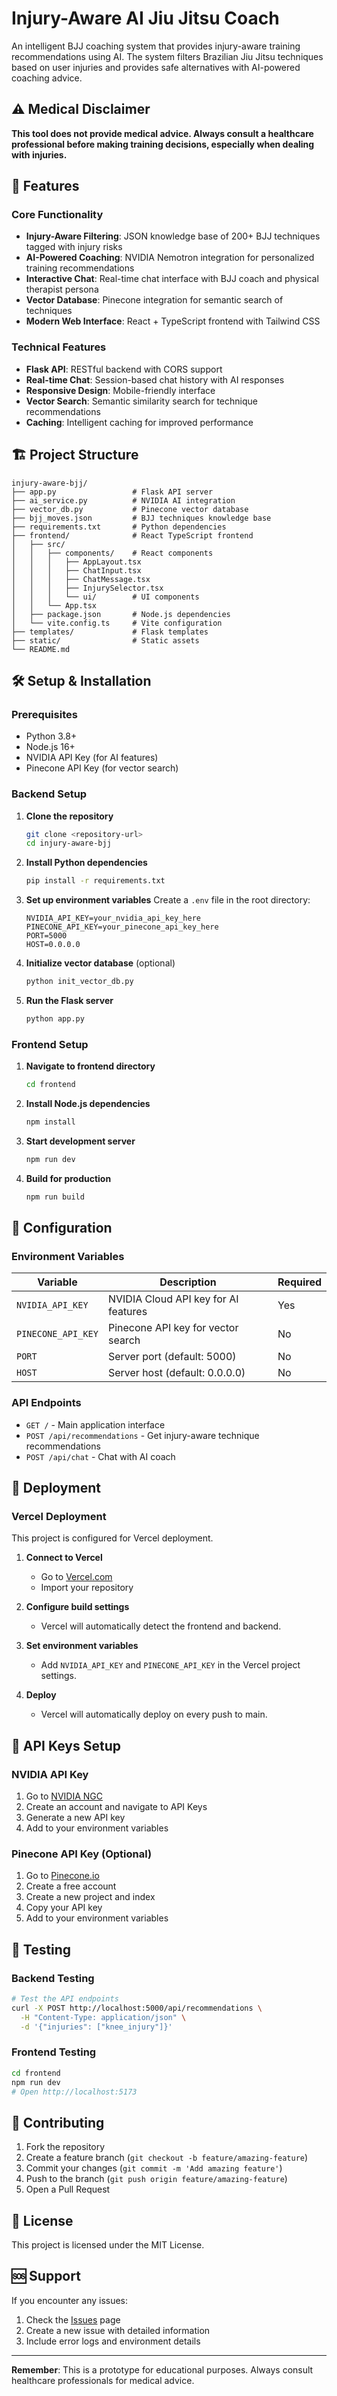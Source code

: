 # Injury-Aware AI Jiu Jitsu Coach

An intelligent BJJ coaching system that provides injury-aware training recommendations using AI. The system filters Brazilian Jiu Jitsu techniques based on user injuries and provides safe alternatives with AI-powered coaching advice.

## ⚠️ Medical Disclaimer

**This tool does not provide medical advice. Always consult a healthcare professional before making training decisions, especially when dealing with injuries.**

## 🚀 Features

### Core Functionality
- **Injury-Aware Filtering**: JSON knowledge base of 200+ BJJ techniques tagged with injury risks
- **AI-Powered Coaching**: NVIDIA Nemotron integration for personalized training recommendations
- **Interactive Chat**: Real-time chat interface with BJJ coach and physical therapist persona
- **Vector Database**: Pinecone integration for semantic search of techniques
- **Modern Web Interface**: React + TypeScript frontend with Tailwind CSS

### Technical Features
- **Flask API**: RESTful backend with CORS support
- **Real-time Chat**: Session-based chat history with AI responses
- **Responsive Design**: Mobile-friendly interface
- **Vector Search**: Semantic similarity search for technique recommendations
- **Caching**: Intelligent caching for improved performance

## 🏗️ Project Structure

```
injury-aware-bjj/
├── app.py                 # Flask API server
├── ai_service.py          # NVIDIA AI integration
├── vector_db.py           # Pinecone vector database
├── bjj_moves.json         # BJJ techniques knowledge base
├── requirements.txt       # Python dependencies
├── frontend/              # React TypeScript frontend
│   ├── src/
│   │   ├── components/    # React components
│   │   │   ├── AppLayout.tsx
│   │   │   ├── ChatInput.tsx
│   │   │   ├── ChatMessage.tsx
│   │   │   ├── InjurySelector.tsx
│   │   │   └── ui/        # UI components
│   │   └── App.tsx
│   ├── package.json       # Node.js dependencies
│   └── vite.config.ts     # Vite configuration
├── templates/             # Flask templates
├── static/                # Static assets
└── README.md
```

## 🛠️ Setup & Installation

### Prerequisites
- Python 3.8+
- Node.js 16+
- NVIDIA API Key (for AI features)
- Pinecone API Key (for vector search)

### Backend Setup

1. **Clone the repository**
   ```bash
   git clone <repository-url>
   cd injury-aware-bjj
   ```

2. **Install Python dependencies**
   ```bash
   pip install -r requirements.txt
   ```

3. **Set up environment variables**
   Create a `.env` file in the root directory:
   ```env
   NVIDIA_API_KEY=your_nvidia_api_key_here
   PINECONE_API_KEY=your_pinecone_api_key_here
   PORT=5000
   HOST=0.0.0.0
   ```

4. **Initialize vector database** (optional)
   ```bash
   python init_vector_db.py
   ```

5. **Run the Flask server**
   ```bash
   python app.py
   ```

### Frontend Setup

1. **Navigate to frontend directory**
   ```bash
   cd frontend
   ```

2. **Install Node.js dependencies**
   ```bash
   npm install
   ```

3. **Start development server**
   ```bash
   npm run dev
   ```

4. **Build for production**
   ```bash
   npm run build
   ```

## 🔧 Configuration

### Environment Variables

| Variable | Description | Required |
|----------|-------------|----------|
| `NVIDIA_API_KEY` | NVIDIA Cloud API key for AI features | Yes |
| `PINECONE_API_KEY` | Pinecone API key for vector search | No |
| `PORT` | Server port (default: 5000) | No |
| `HOST` | Server host (default: 0.0.0.0) | No |

### API Endpoints

- `GET /` - Main application interface
- `POST /api/recommendations` - Get injury-aware technique recommendations
- `POST /api/chat` - Chat with AI coach

## 🚀 Deployment

### Vercel Deployment

This project is configured for Vercel deployment.

1. **Connect to Vercel**
   - Go to [Vercel.com](https://vercel.com)
   - Import your repository

2. **Configure build settings**
   - Vercel will automatically detect the frontend and backend.

3. **Set environment variables**
   - Add `NVIDIA_API_KEY` and `PINECONE_API_KEY` in the Vercel project settings.

4. **Deploy**
   - Vercel will automatically deploy on every push to main.

## 🔑 API Keys Setup

### NVIDIA API Key
1. Go to [NVIDIA NGC](https://ngc.nvidia.com)
2. Create an account and navigate to API Keys
3. Generate a new API key
4. Add to your environment variables

### Pinecone API Key (Optional)
1. Go to [Pinecone.io](https://pinecone.io)
2. Create a free account
3. Create a new project and index
4. Copy your API key
5. Add to your environment variables

## 🧪 Testing

### Backend Testing
```bash
# Test the API endpoints
curl -X POST http://localhost:5000/api/recommendations \
  -H "Content-Type: application/json" \
  -d '{"injuries": ["knee_injury"]}'
```

### Frontend Testing
```bash
cd frontend
npm run dev
# Open http://localhost:5173
```

## 🤝 Contributing

1. Fork the repository
2. Create a feature branch (`git checkout -b feature/amazing-feature`)
3. Commit your changes (`git commit -m 'Add amazing feature'`)
4. Push to the branch (`git push origin feature/amazing-feature`)
5. Open a Pull Request

## 📝 License

This project is licensed under the MIT License.

## 🆘 Support

If you encounter any issues:

1. Check the [Issues](https://github.com/your-repo/issues) page
2. Create a new issue with detailed information
3. Include error logs and environment details

---

**Remember**: This is a prototype for educational purposes. Always consult healthcare professionals for medical advice.